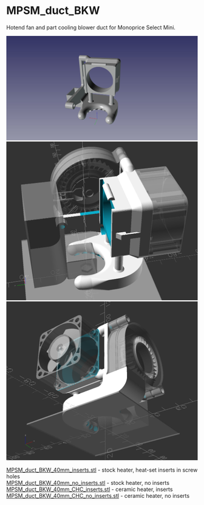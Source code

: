 # MPSM_duct_BKW

Hotend fan and part cooling blower duct for Monoprice Select Mini.

![](MPSM_duct_BKW.jpg)
![](MPSM_duct_BKW_1.png)
![](MPSM_duct_BKW_2.png)

[MPSM_duct_BKW_40mm_inserts.stl](../../releases/latest/MPSM_duct_BKW_40mm_inserts.stl) - stock heater, heat-set inserts in screw holes  
[MPSM_duct_BKW_40mm_no_inserts.stl](../../releases/latest/MPSM_duct_BKW_40mm_no_inserts.stl) - stock heater, no inserts  
[MPSM_duct_BKW_40mm_CHC_inserts.stl](../../releases/latest/MPSM_duct_BKW_40mm_CHC_inserts.stl) - ceramic heater, inserts  
[MPSM_duct_BKW_40mm_CHC_no_inserts.stl](../../releases/latest/MPSM_duct_BKW_40mm_CHC_no_inserts.stl) - ceramic heater, no inserts  

